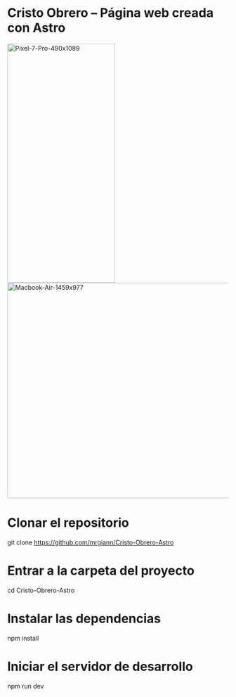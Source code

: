 # Cristo Obrero – Página web creada con Astro
<img width="245" height="544" alt="Pixel-7-Pro-490x1089" src="https://github.com/user-attachments/assets/131d151c-7b48-4410-977a-0b1551959f91" />
<img width="702" height="490" alt="Macbook-Air-1459x977" src="https://github.com/user-attachments/assets/89da0bf0-3f15-41de-a0a9-f36c00e3ce24" />


# Clonar el repositorio
git clone https://github.com/mrgiann/Cristo-Obrero-Astro

# Entrar a la carpeta del proyecto
cd Cristo-Obrero-Astro

# Instalar las dependencias
npm install

# Iniciar el servidor de desarrollo
npm run dev
